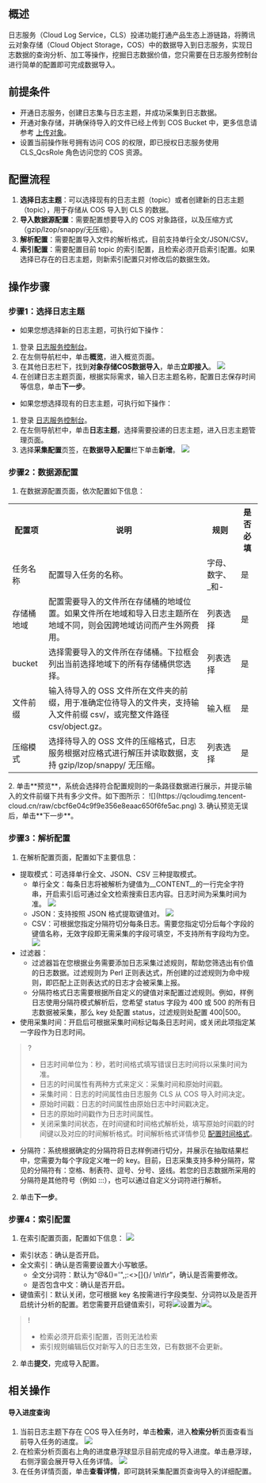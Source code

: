 ## 概述

日志服务（Cloud Log Service，CLS）投递功能打通产品生态上游链路，将腾讯云对象存储（Cloud Object Storage，COS）中的数据导入到日志服务，实现日志数据的查询分析、加工等操作，挖掘日志数据价值，您只需要在日志服务控制台进行简单的配置即可完成数据导入。

## 前提条件

- 开通日志服务，创建日志集与日志主题，并成功采集到日志数据。
- 开通对象存储，并确保待导入的文件已经上传到 COS Bucket 中，更多信息请参考 [上传对象](https://cloud.tencent.com/document/product/436/13321)。
- 设置当前操作账号拥有访问 COS 的权限，即已授权日志服务使用 CLS_QcsRole 角色访问您的 COS 资源。
 

## 配置流程

1. **选择日志主题**：可以选择现有的日志主题（topic）或者创建新的日志主题（topic），用于存储从 COS 导入到  CLS 的数据。
2. **导入数据源配置**：需要配置想要导入的 COS 对象路径，以及压缩方式（gzip/lzop/snappy/无压缩）。
3. **解析配置**：需要配置导入文件的解析格式，目前支持单行全文/JSON/CSV。
4. **索引配置**：需要配置目前 topic 的索引配置，且检索必须开启索引配置。如果选择已存在的日志主题，则新索引配置只对修改后的数据生效。

## 操作步骤

### 步骤1：选择日志主题

- 如果您想选择新的日志主题，可执行如下操作：
 1. 登录 [日志服务控制台](https://console.cloud.tencent.com/cls)。
 2. 在左侧导航栏中，单击**概览**，进入概览页面。
 3. 在其他日志栏下，找到**对象存储COS数据导入**，单击**立即接入**。
![](https://qcloudimg.tencent-cloud.cn/raw/5d4b95d02e0390724bb129e9645a8b38.png)
 4. 在创建日志主题页面，根据实际需求，输入日志主题名称，配置日志保存时间等信息，单击**下一步**。
- 如果您想选择现有的日志主题，可执行如下操作：
 1. 登录 [日志服务控制台](https://console.cloud.tencent.com/cls)。
 2. 在左侧导航栏中，单击**日志主题**，选择需要投递的日志主题，进入日志主题管理页面。
 3. 选择**采集配置**页签，在**数据导入配置**栏下单击**新增**。
![](https://qcloudimg.tencent-cloud.cn/raw/03107171eb18ad54dde7ee6335310b40.png)

### 步骤2：数据源配置

1. 在数据源配置页面，依次配置如下信息：
<table>
	<tr><th>配置项</th><th>说明</th><th>规则</th><th>是否必填</th></tr>
	<tr><td>任务名称</td><td>配置导入任务的名称。</td><td>字母、数字、_和-</td><td>是</td></tr>
	<tr><td>存储桶地域</td><td>配置需要导入的文件所在存储桶的地域位置。如果文件所在地域和导入日志主题所在地域不同，则会因跨地域访问而产生外网费用。</td><td>列表选择</td><td>是</td></tr>
	<tr><td> bucket</td><td>选择需要导入的文件所在存储桶。下拉框会列出当前选择地域下的所有存储桶供您选择。</td><td>列表选择</td><td>是</td></tr>
	<tr><td>文件前缀</td><td>输入待导入的 OSS 文件所在文件夹的前缀，用于准确定位待导入的文件夹，支持输入文件前缀 csv/，或完整文件路径 csv/object.gz。</td><td>输入框</td><td>是</td></tr>
	<tr><td>压缩模式</td><td>选择待导入的 OSS 文件的压缩格式，日志服务根据对应格式进行解压并读取数据，支持 gzip/lzop/snappy/ 无压缩。</td><td>列表选择</td><td>是</td></tr>
</table>
2. 单击**预览**，系统会选择符合配置规则的一条路径数据进行展示，并提示输入的文件前缀下共有多少文件。如下图所示：
 ![](https://qcloudimg.tencent-cloud.cn/raw/cbcf6e04c9f9e356e8eaac650f6fe5ac.png)
3. 确认预览无误后，单击**下一步**。

### 步骤3：解析配置

1. 在解析配置页面，配置如下主要信息：
 - 提取模式：可选择单行全文、JSON、CSV 三种提取模式。
     - 单行全文：每条日志将被解析为键值为\_\_CONTENT\_\_的一行完全字符串，开启索引后可通过全文检索搜索日志内容。日志时间为采集时间为准。
![](https://qcloudimg.tencent-cloud.cn/raw/86fcce12683e2e4813821c9816f416c9.png)
     - JSON：支持按照 JSON 格式提取键值对。
![](https://qcloudimg.tencent-cloud.cn/raw/79fbb3c0949fd3aebcf436d999842374.png)
     - CSV：可根据您指定分隔符切分每条日志。需要您指定切分后每个字段的键值名称，无效字段即无需采集的字段可填空，不支持所有字段均为空。
![](https://qcloudimg.tencent-cloud.cn/raw/b375ab8a51c82df2420c4adf2da10b8d.png)
 - 过滤器：
    - 过滤器旨在您根据业务需要添加日志采集过滤规则，帮助您筛选出有价值的日志数据。过滤规则为 Perl 正则表达式，所创建的过滤规则为命中规则，即匹配上正则表达式的日志才会被采集上报。
    - 分隔符格式日志需要根据所自定义的键值对来配置过滤规则。例如，样例日志使用分隔符模式解析后，您希望 status 字段为 400 或 500 的所有日志数据被采集，那么 key 处配置 status，过滤规则处配置 400|500。
 - 使用采集时间：开启后可根据采集时间标记每条日志时间，或关闭此项指定某一字段作为日志时间。
>? 
> - 日志时间单位为：秒，若时间格式填写错误日志时间将以采集时间为准。
> - 日志的时间属性有两种方式来定义：采集时间和原始时间戳。
> - 采集时间：日志的时间属性由日志服务 CLS 从 COS 导入时间决定。
> - 原始时间戳：日志的时间属性由原始日志中时间戳决定。
> - 日志的原始时间戳作为日志时间属性。
> - 关闭采集时间状态，在时间键和时间格式解析处，填写原始时间戳的时间键以及对应的时间解析格式。时间解析格式详情参见 [配置时间格式](https://cloud.tencent.com/document/product/614/38614)。
> 
 - 分隔符：系统根据确定的分隔符将日志样例进行切分，并展示在抽取结果栏中，您需要为每个字段定义唯一的 key。目前，日志采集支持多种分隔符，常见的分隔符有：空格、制表符、逗号、分号、竖线。若您的日志数据所采用的分隔符是其他符号（例如 :::），也可以通过自定义分词符进行解析。
2. 单击**下一步**。

### 步骤4：索引配置

1. 在索引配置页面，配置如下信息：
![](https://qcloudimg.tencent-cloud.cn/raw/c4a4c7e10d111391b69b18d3bc91100d.png)
 - 索引状态：确认是否开启。
 - 全文索引：确认是否需要设置大小写敏感。
    - 全文分词符：默认为“@&()='",;:<>[]{}/ \n\t\r”，确认是否需要修改。
    - 是否包含中文：确认是否开启。
 - 键值索引：默认关闭，您可根据 key 名按需进行字段类型、分词符以及是否开启统计分析的配置。若您需要开启键值索引，可将![](https://qcloudimg.tencent-cloud.cn/raw/811e3ac22419f001dd68e20312c6a4a5.png)设置为![](https://qcloudimg.tencent-cloud.cn/raw/581d30911cccb58092b8c8f1529a5109.png)。
>! 
> - 检索必须开启索引配置，否则无法检索
> - 索引规则编辑后仅对新写入的日志生效，已有数据不会更新。
> 
2. 单击**提交**，完成导入配置。

## 相关操作

#### 导入进度查询

1. 当前日志主题下存在 COS 导入任务时，单击**检索**，进入**检索分析**页面查看当前导入任务的进度。
 ![](https://qcloudimg.tencent-cloud.cn/raw/b08715304be2dbfccb451e761cfeccd8.png)
2. 在检索分析页面右上角的进度悬浮球显示目前完成的导入进度。单击悬浮球，右侧浮窗会展开导入任务详情。
![](https://qcloudimg.tencent-cloud.cn/raw/9ffd487b2ab0aa884cd0243f50b3c0a3.png)
3. 在任务详情页面，单击**查看详情**，即可跳转采集配置页查询导入的详细配置。
